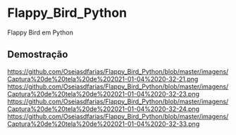 # Flappy_Bird_Python

Flappy Bird em Python

## Demostração

https://github.com/Oseiasdfarias/Flappy_Bird_Python/blob/master/imagens/Captura%20de%20tela%20de%202021-01-04%2020-32-21.png
https://github.com/Oseiasdfarias/Flappy_Bird_Python/blob/master/imagens/Captura%20de%20tela%20de%202021-01-04%2020-32-23.png
https://github.com/Oseiasdfarias/Flappy_Bird_Python/blob/master/imagens/Captura%20de%20tela%20de%202021-01-04%2020-32-24.png
https://github.com/Oseiasdfarias/Flappy_Bird_Python/blob/master/imagens/Captura%20de%20tela%20de%202021-01-04%2020-32-33.png

